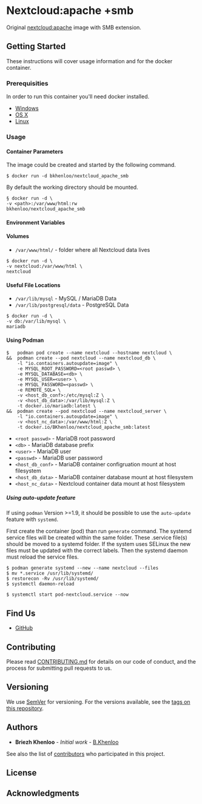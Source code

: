 # Nextcloud:apache +smb

Original [nextcloud:apache](https://hub.docker.com/_/nextcloud/) image with SMB extension.

## Getting Started

These instructions will cover usage information and for the docker container.

### Prerequisities

In order to run this container you'll need docker installed.

* [Windows](https://docs.docker.com/windows/started)
* [OS X](https://docs.docker.com/mac/started/)
* [Linux](https://docs.docker.com/linux/started/)

### Usage

#### Container Parameters

The image could be created and started by the following command.  

```shell
$ docker run -d bkhenloo/nextcloud_apache_smb
```

By default the working directory should be mounted. 

```shell
§ docker run -d \
-v <path>:/var/www/html:rw 
bkhenloo/nextcloud_apache_smb
```

#### Environment Variables

#### Volumes

* `/var/www/html/` - folder where all Nextcloud data lives

```shell
$ docker run -d \
-v nextcloud:/var/www/html \
nextcloud
```

#### Useful File Locations

* `/var/lib/mysql` 						- MySQL / MariaDB Data
* `/var/lib/postgresql/data`	- PostgreSQL Data

```shell
$ docker run -d \
-v db:/var/lib/mysql \
mariadb
```

#### Using Podman

```shell
$   podman pod create --name nextcloud --hostname nextcloud \
&&  podman create --pod nextcloud --name nextcloud_db \
    -l "io.containers.autoupdate=image" \
    -e MYSQL_ROOT_PASSWORD=<root passwd> \
    -e MYSQL_DATABASE=<db> \
    -e MYSQL_USER=<user> \
    -e MYSQL_PASSWORD=<passwd> \
    -e REMOTE_SQL= \
    -v <host_db_conf>:/etc/mysql:Z \
    -v <host_db_data>:/var/lib/mysql:Z \
    -t docker.io/mariadb:latest \
&&  podman create --pod nextcloud --name nextcloud_server \
    -l "io.containers.autoupdate=image" \
    -v <host_nc_data>:/var/www/html:Z \
    -t docker.io/BKhenloo/nextcloud_apache_smb:latest
```

* `<root passwd>`   - MariaDB root password
* `<db>`            - MariaDB database prefix
* `<user>`          - MariaDB user
* `<passwd>`        - MariaDB user password
* `<host_db_conf>`  - MariaDB container configruation mount at host filesystem
* `<host_db_data>`  - MariaDB container database mount at host filesystem
* `<host_nc_data>`  - Nextcloud container data mount at host filesystem 

##### Using auto-update feature

If using `podman` Version >=1.9, it should be possible to use the `auto-update` feature with `systemd`.

First create the container (pod) than run `generate` command. The systemd service files will be created within the same folder.
These .service file(s) should be moved to a systemd folder. 
If the system uses SELinux the new files must be updated with the correct labels. 
Then the systemd daemon must reload the service files.

```shell
$ podman generate systemd --new --name nextcloud --files
$ mv *.service /usr/lib/systemd/
$ restorecon -Rv /usr/lib/systemd/
$ systemctl daemon-reload

$ systemctl start pod-nextcloud.service --now
```

## Find Us

* [GitHub](https://github.com/BKhenloo/nextcloud_apache_smb)

## Contributing

Please read [CONTRIBUTING.md](CONTRIBUTING.md) for details on our code of conduct, and the process for submitting pull requests to us.

## Versioning

We use [SemVer](http://semver.org/) for versioning. For the versions available, see the 
[tags on this repository](https://github.com/BKhenloo/nextcloud_apache_smb/tags). 

## Authors

* **Briezh Khenloo** - *Initial work* - [B.Khenloo](https://github.com/BKhenloo)

See also the list of [contributors](https://github.com/BKhenloo/holdingnuts_server/contributors) who 
participated in this project.

## License

## Acknowledgments
